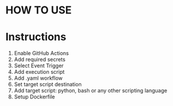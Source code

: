 # HOW TO USE

# Instructions

1. Enable GitHub Actions
2. Add required secrets
3. Select Event Trigger
4. Add execution script
5. Add .yaml workflow
6. Set target script destination
7. Add target script: python, bash or any other scripting language
8. Setup Dockerfile
